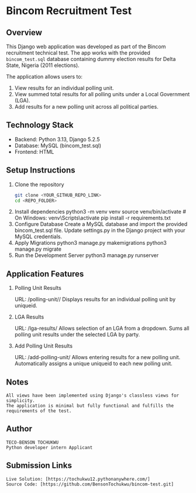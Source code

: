# Bincom Recruitment Test

## Overview
This Django web application was developed as part of the Bincom recruitment technical test. 
The app works with the provided `bincom_test.sql` database containing dummy election results 
for Delta State, Nigeria (2011 elections).  

The application allows users to:

1. View results for an individual polling unit.
2. View summed total results for all polling units under a Local Government (LGA).
3. Add results for a new polling unit across all political parties.


## Technology Stack
- Backend: Python 3.13, Django 5.2.5
- Database: MySQL (bincom_test.sql)
- Frontend: HTML


## Setup Instructions

1. Clone the repository
    ```bash
    git clone <YOUR_GITHUB_REPO_LINK>
    cd <REPO_FOLDER>
2. Install dependencies
    python3 -m venv venv
    source venv/bin/activate  # On Windows: venv\Scripts\activate
    pip install -r requirements.txt
3. Configure Database
    Create a MySQL database and import the provided bincom_test.sql file.
    Update settings.py in the Django project with your MySQL credentials.
4. Apply Migrations
    python3 manage.py makemigrations
    python3 manage.py migrate
5. Run the Development Server
    python3 manage.py runserver


## Application Features
1. Polling Unit Results

    URL: /polling-unit/<uniqueid>/
    Displays results for an individual polling unit by uniqueid.

2. LGA Results

    URL: /lga-results/
    Allows selection of an LGA from a dropdown.
    Sums all polling unit results under the selected LGA by party.

3. Add Polling Unit Results

    URL: /add-polling-unit/
    Allows entering results for a new polling unit.
    Automatically assigns a unique uniqueid to each new polling unit.


## Notes

    All views have been implemented using Django's classless views for simplicity.
    The application is minimal but fully functional and fulfills the requirements of the test.

## Author
    TECO-BENSON TOCHUKWU
    Python developer intern Applicant

## Submission Links

    Live Solution: [https://tochukwu12.pythonanywhere.com/]
    Source Code: [https://github.com/BensonTochukwu/bincom-test.git]